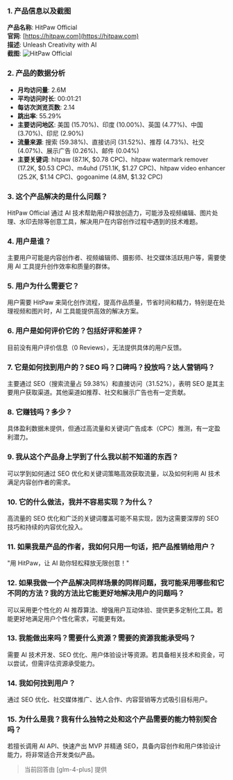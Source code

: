 ### 1. 产品信息以及截图

**产品名称**: HitPaw Official  
**官网**: [https://hitpaw.com](https://hitpaw.com)  
**描述**: Unleash Creativity with AI  
**截图**: ![HitPaw Official](https://cdn-images.toolify.ai/170350443688178485.jpg)

### 2. 产品的数据分析

- **月均访问量**: 2.6M
- **平均访问时长**: 00:01:21
- **每访次浏览页数**: 2.14
- **跳出率**: 55.29%
- **主要访问地区**: 美国 (15.70%)、印度 (10.00%)、英国 (4.77%)、中国 (3.70%)、印尼 (2.90%)
- **流量来源**: 搜索 (59.38%)、直接访问 (31.52%)、推荐 (4.73%)、社交 (4.07%)、展示广告 (0.26%)、邮件 (0.04%)
- **主要关键词**: hitpaw (87.1K, $0.78 CPC)、hitpaw watermark remover (17.2K, $0.53 CPC)、m4uhd (751.1K, $1.27 CPC)、hitpaw video enhancer (25.2K, $1.14 CPC)、gogoanime (4.8M, $1.32 CPC)

### 3. 这个产品解决的是什么问题？

HitPaw Official 通过 AI 技术帮助用户释放创造力，可能涉及视频编辑、图片处理、水印去除等创意工具，解决用户在内容创作过程中遇到的技术难题。

### 4. 用户是谁？

主要用户可能是内容创作者、视频编辑师、摄影师、社交媒体活跃用户等，需要使用 AI 工具提升创作效率和质量的群体。

### 5. 用户为什么需要它？

用户需要 HitPaw 来简化创作流程，提高作品质量，节省时间和精力，特别是在处理视频和图片时，AI 工具能提供高效的解决方案。

### 6. 用户是如何评价它的？包括好评和差评？

目前没有用户评价信息（0 Reviews），无法提供具体的用户反馈。

### 7. 它是如何找到用户的？SEO 吗？口碑吗？投放吗？达人营销吗？

主要通过 SEO（搜索流量占 59.38%）和直接访问（31.52%），表明 SEO 是其主要用户获取渠道。其他渠道如推荐、社交和展示广告也有一定贡献。

### 8. 它赚钱吗？多少？

具体盈利数据未提供，但通过高流量和关键词广告成本（CPC）推测，有一定盈利潜力。

### 9. 我从这个产品身上学到了什么我以前不知道的东西？

可以学到如何通过 SEO 优化和关键词策略高效获取流量，以及如何利用 AI 技术满足内容创作者的需求。

### 10. 它的什么做法，我并不容易实现？为什么？

高流量的 SEO 优化和广泛的关键词覆盖可能不易实现，因为这需要深厚的 SEO 技巧和持续的内容优化投入。

### 11. 如果我是产品的作者，我如何只用一句话，把产品推销给用户？

"用 HitPaw，让 AI 助你轻松释放无限创意！"

### 12. 如果我做一个产品解决同样场景的同样问题，我可能采用哪些和它不同的方法？我的方法比它能更好地解决用户的问题吗？

可以采用更个性化的 AI 推荐算法、增强用户互动体验、提供更多定制化工具。若能更好地满足用户个性化需求，可能更有效。

### 13. 我能做出来吗？需要什么资源？需要的资源我能承受吗？

需要 AI 技术开发、SEO 优化、用户体验设计等资源。若具备相关技术和资金，可以尝试，但需评估资源承受能力。

### 14. 我如何找到用户？

通过 SEO 优化、社交媒体推广、达人合作、内容营销等方式吸引目标用户。

### 15. 为什么是我？我有什么独特之处和这个产品需要的能力特别契合吗？

若擅长调用 AI API、快速产出 MVP 并精通 SEO，具备内容创作和用户体验设计能力，将非常适合开发类似产品。

> 当前回答由 [glm-4-plus] 提供
